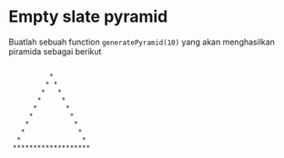# Empty slate pyramid

Buatlah sebuah function `generatePyramid(10)` yang akan menghasilkan piramida sebagai berikut

```

          *
         * *
        *   *
       *     *
      *       *
     *         *
    *           *
   *             *
  *               *
 *******************

```
